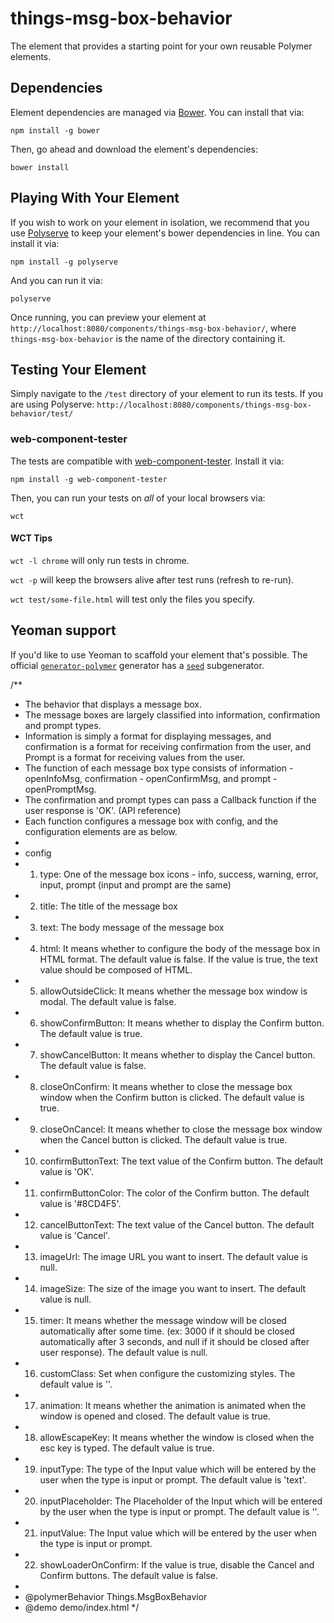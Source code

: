 # things-msg-box-behavior

The element that provides a starting point for your own reusable Polymer elements.


## Dependencies

Element dependencies are managed via [Bower](http://bower.io/). You can
install that via:

    npm install -g bower

Then, go ahead and download the element's dependencies:

    bower install


## Playing With Your Element

If you wish to work on your element in isolation, we recommend that you use
[Polyserve](https://github.com/PolymerLabs/polyserve) to keep your element's
bower dependencies in line. You can install it via:

    npm install -g polyserve

And you can run it via:

    polyserve

Once running, you can preview your element at
`http://localhost:8080/components/things-msg-box-behavior/`, where `things-msg-box-behavior` is the name of the directory containing it.


## Testing Your Element

Simply navigate to the `/test` directory of your element to run its tests. If
you are using Polyserve: `http://localhost:8080/components/things-msg-box-behavior/test/`

### web-component-tester

The tests are compatible with [web-component-tester](https://github.com/Polymer/web-component-tester).
Install it via:

    npm install -g web-component-tester

Then, you can run your tests on _all_ of your local browsers via:

    wct

#### WCT Tips

`wct -l chrome` will only run tests in chrome.

`wct -p` will keep the browsers alive after test runs (refresh to re-run).

`wct test/some-file.html` will test only the files you specify.


## Yeoman support

If you'd like to use Yeoman to scaffold your element that's possible. The official [`generator-polymer`](https://github.com/yeoman/generator-polymer) generator has a [`seed`](https://github.com/yeoman/generator-polymer#seed) subgenerator.


/**
 * The behavior that displays a message box.
 * The message boxes are largely classified into information, confirmation and prompt types.
 * Information is simply a format for displaying messages, and confirmation is a format for receiving confirmation from the user, and Prompt is a format for receiving values ​​from the user.
 * The function of each message box type consists of information - openInfoMsg, confirmation - openConfirmMsg, and prompt - openPromptMsg.
 * The confirmation and prompt types can pass a Callback function if the user response is 'OK'. (API reference)
 * Each function configures a message box with config, and the configuration elements are as below.
 *
 * config
 * 1) type: One of the message box icons - info, success, warning, error, input, prompt (input and prompt are the same)
 * 2) title: The title of the message box
 * 3) text: The body message of the message box
 * 4) html: It means whether to configure the body of the message box in HTML format. The default value is false. If the value is true, the text value should be composed of HTML.
 * 5) allowOutsideClick: It means whether the message box window is modal. The default value is false.
 * 6) showConfirmButton: It means whether to display the Confirm button. The default value is true.
 * 7) showCancelButton: It means whether to display the Cancel button. The default value is false.
 * 8) closeOnConfirm: It means whether to close the message box window when the Confirm button is clicked. The default value is true.
 * 9) closeOnCancel: It means whether to close the message box window when the Cancel button is clicked. The default value is true.
 * 10) confirmButtonText: The text value of the Confirm button. The default value is 'OK'.
 * 11) confirmButtonColor: The color of the Confirm button. The default value is '#8CD4F5'.
 * 12) cancelButtonText: The text value of the Cancel button. The default value is 'Cancel'.
 * 13) imageUrl: The image URL you want to insert. The default value is null.
 * 14) imageSize: The size of the image you want to insert. The default value is null.
 * 15) timer: It means whether the message window will be closed automatically after some time. (ex: 3000 if it should be closed automatically after 3 seconds, and null if it should be closed after user response). The default value is null.
 * 16) customClass: Set when configure the customizing styles. The default value is ''.
 * 17) animation: It means whether the animation is animated when the window is opened and closed. The default value is true.
 * 18) allowEscapeKey: It means whether the window is closed when the esc key is typed. The default value is true.
 * 19) inputType: The type of the Input value which will be entered by the user when the type is input or prompt. The default value is 'text'.
 * 20) inputPlaceholder: The Placeholder of the Input which will be entered by the user when the type is input or prompt. The default value is ''.
 * 21) inputValue: The Input value which will be entered by the user when the type is input or prompt.
 * 22) showLoaderOnConfirm: If the value is true, disable the Cancel and Confirm buttons. The default value is false.
 *
 * @polymerBehavior Things.MsgBoxBehavior
 * @demo demo/index.html
 */
